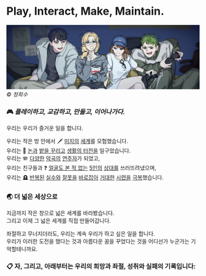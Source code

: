 # Play, Interact, Make, Maintain.

![](https://raw.githubusercontent.com/pimm-dev/.github/refs/heads/master/static/marathon-cover.png)  
_&copy; 정희수_

### 🎮 _플레이하고, 교감하고, 만들고, 이어나가다._

우리는 우리가 즐거운 일을 합니다.

우리는 작은 방 안에서 🗡️ [미지의](https://www.nintendo.co.kr/character/zelda/) [세계](https://genshin.hoyoverse.com/ko)를 모험했습니다.  
우리는 🌾 [논과](https://arcsystemworks.asia/sakuna/kr/) [밭을 꾸리고](https://www.stardewvalley.net/) [생활의 터전을](https://www.nintendo.co.kr/switch/acbaa/index.html) 일구었습니다.    
우리는 🪗 [다양한](https://pjsekai.sega.jp/) [악곡의](https://rhythmdr.com/) [연주자](https://www.djmaxrespect.com/)가 되었고,  
우리는 친구들과 ❓ [얼굴도 본 적 없는](https://overwatch.blizzard.com/) [5인의](https://www.leagueoflegends.com/) [상대를](https://www.pubg.com/) 쓰러뜨려냈으며,  
우리는 🪦 [반복된](https://store.steampowered.com/app/250900/The_Binding_of_Isaac_Rebirth/) [실수와](https://store.steampowered.com/app/646570/Slay_the_Spire/) [잘못을](https://store.steampowered.com/app/1147560/Skul_The_Hero_Slayer/) [바로잡아](https://www.riskofrain.com/) [거대한](https://store.steampowered.com/app/1562700/_/) [시련을](https://www.eldenring.jp/) [극복](https://www.darkestdungeon.com/)했습니다.  

### 🌏 더 넓은 세상으로
지금까지 작은 창으로 넓은 세계를 바라봤습니다.  
그리고 이제 그 넓은 세계를 직접 만들어갑니다.  

좌절하고 무너지더라도, 우리는 계속 우리가 하고 싶은 일을 합니다.  
우리가 이러한 도전을 했다는 것과 아름다운 꿈을 꾸었다는 것을 어디선가 누군가는 기억할테니까요.  

### 📋 자, 그리고, 아래부터는 우리의 희망과 좌절, 성취와 실패의 기록입니다:

